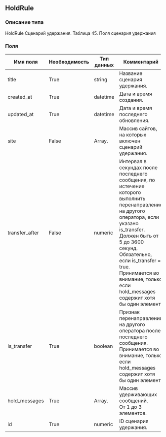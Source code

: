 ## HoldRule
### Описание типа
HoldRule
Сценарий удержания.
Таблица 45. Поля сценария удержания

### Поля
| Имя поля | Необходимость | Тип данных | Комментарий |
|---|---|---|---|
|title|True|string|Название сценария удержания.<br/>|
|created_at|True|datetime|Дата и время создания.<br/>|
|updated_at|True|datetime|Дата и время последнего обновления.<br/>|
|site|False|Array.<Site>|Массив сайтов, на которых включен сценарий удержания.<br/>|
|transfer_after|False|numeric|Интервал в секундах после последнего сообщения, по истечение которого выполнить перенаправление на другого оператора, если указано is_transfer.<br/>Должен быть от 5 до 3600 секунд.<br/>Обязательно, если is_transfer = true.<br/>Принимается во внимание, только если hold_messages содержит хотя бы один элемент.<br/>|
|is_transfer|True|boolean|Признак перенаправления на другого оператора после последнего сообщения.<br/>Принимается во внимание, только если hold_messages содержит хотя бы один элемент.<br/>|
|hold_messages|True|Array.<HoldMessage>|Массив удерживающих сообщений.<br/>От 1 до 3 элементов. <br/>|
|id|True|numeric|ID сценария удержания.<br/>|
